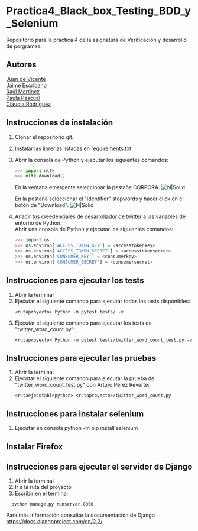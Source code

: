 # Practica4_Black_box_Testing_BDD_y_Selenium
Repositorio para la práctica 4 de la asignatura de Verificación y desarrollo de porgramas.
## Autores
<a href="https://github.com/juanDeVicente">Juan de Vicente</a><br>
<a href="https://github.com/JaimeEscribano">Jaime Escribano</a><br>
<a href="https://github.com/Ayato27">Raúl Martínez</a><br>
<a href="https://github.com/PaulaPascual">Paula Pascual</a><br>
<a href="https://github.com/ClaudiaRodriguezM">Claudia Rodríguez</a>
## Instrucciones de instalación
1. Clonar el repositorio git.
2. Instalar las librerias listadas en <a href="https://github.com/juanDeVicente/get_last_50_tweets/blob/master/requirements.txt">requirements.txt</a>
3. Abrir la consola de Python y ejecutar los siguientes comandos:
    ```python
    >>> import nltk
    >>> nltk.download()
    ```
    En la ventana emergente seleccionar la pestaña CORPORA.
    ![N|Solid](https://jantoniomora.files.wordpress.com/2017/08/screenshot-43.png)
    
    En la pestaña seleccionar el "identifier" stopwords y hacer click en el botón de "Download".
    ![N|Solid](https://jantoniomora.files.wordpress.com/2017/08/screenshot-44.png)
4. Añadir tus creedenciales de <a href="https://developer.twitter.com/en/apply-for-access">desarrollador de twitter</a> a las variables de entorno de Python.<br>
    Abrir una consola de Python y ejecutar los siguientes comandos:
    ```python
    >>> import os
    >>> os.environ['ACCESS_TOKEN_KEY'] = <accesstokenkey> 
    >>> os.environ['ACCESS_TOKEN_SECRET'] = <accesstokensecret> 
    >>> os.environ['CONSUMER_KEY'] = <consumerkey>
    >>> os.environ['CONSUMER_SECRET'] = <consumersecret>
    ```
## Instrucciones para ejecutar los tests
1. Abrir la terminal
2. Ejecutar el siguiente comando para ejecutar todos los tests disponibles:
    ```
    <rutaproyecto> Python -m pytest tests/ -v
    ```
3. Ejecutar el siguiente comando para ejecutar los tests de "twitter_word_count.py":
    ```
    <rutaproyecto> Python -m pytest tests/twitter_word_count_test.py -v
    ```
## Instrucciones para ejecutar las pruebas
1. Abrir la terminal
2. Ejecutar el siguiente comando para ejecutar la prueba de "twitter_word_count_test.py" con Arturo Pérez Reverte:
    ```
    <rutaejecutablepython> <rutaproyecto>/twitter_word_count.py
    ```
    
 ## Instrucciones para instalar selenium
 1. Ejecutar en consola python -m pip install selenium
 
 ## Instalar Firefox

 ## Instrucciones para ejecutar el servidor de Django
 1. Abrir la terminal
 2. Ir a la ruta del proyecto
 3. Escribir en el terminal 
  ```
    python manage.py runserver 8000
  ```
  Para más información consultar la documentación de Django https://docs.djangoproject.com/en/2.2/
